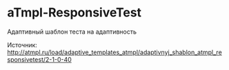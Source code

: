 aTmpl-ResponsiveTest
====================

Адаптивный шаблон теста на адаптивность

Источник: http://atmpl.ru/load/adaptive_templates_atmpl/adaptivnyj_shablon_atmpl_responsivetest/2-1-0-40
